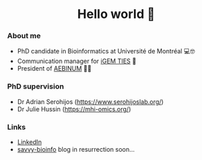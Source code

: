 
<h1 align="center">Hello world 👋</h1>

### About me

- PhD candidate in Bioinformatics at Université de Montréal 💻🤓 
- Communication manager for <a href='https://igem-ties.info/'>iGEM TIES</a> 📱
- President of <a href='http://www.aebinum.umontreal.ca/'>AEBINUM</a> 👩‍🎓 

### PhD supervision

- Dr Adrian Serohijos (https://www.serohijoslab.org/) 
- Dr Julie Hussin (https://mhi-omics.org/)

### Links

- <a href='https://www.linkedin.com/in/savandara-besse'>LinkedIn</a>
- <a href=''>savvy-bioinfo</a> blog in resurrection soon...

